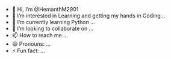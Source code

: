 - 👋 Hi, I’m @HemanthM2901
- 👀 I’m interested in Learning and getting my hands in Coding...
- 🌱 I’m currently learning Python  ...
- 💞️ I’m looking to collaborate on ...
- 📫 How to reach me ...
- 😄 Pronouns: ...
- ⚡ Fun fact: ...

<!---
HemanthM2901/HemanthM2901 is a ✨ special ✨ repository because its `README.md` (this file) appears on your GitHub profile.
You can click the Preview link to take a look at your changes.
--->

